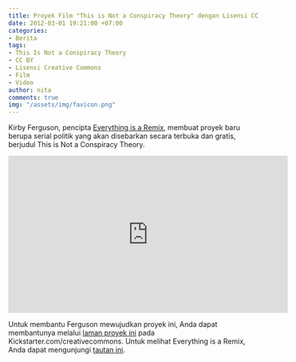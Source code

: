 ```yaml
---
title: Proyek Film "This is Not a Conspiracy Theory" dengan Lisensi CC BY
date: 2012-03-01 19:21:00 +07:00
categories:
- Berita
tags:
- This Is Not a Conspiracy Theory
- CC BY
- Lisensi Creative Commons
- Film
- Video
author: nita
comments: true
img: "/assets/img/favicon.png"
---
```


Kirby Ferguson, pencipta [Everything is a Remix](http://www.everythingisaremix.info/), membuat proyek baru berupa serial politik yang akan disebarkan secara terbuka dan gratis, berjudul This is Not a Conspiracy Theory.

<div class="embed-responsive embed-responsive-16by9"><iframe width="560" height="315" src="https://www.youtube.com/embed/5VmpDQs3WA0" frameborder="0" allowfullscreen></iframe></div>

Untuk membantu Ferguson mewujudkan proyek ini, Anda dapat membantunya melalui [laman proyek ini](http://www.kickstarter.com/projects/kirby/this-is-not-a-conspiracy-theory?ref=6gv0om) pada Kickstarter.com/creativecommons. Untuk melihat Everything is a Remix, Anda dapat mengunjungi [tautan ini](www.everythingisaremix.info).
